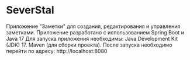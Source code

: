 # SeverStal
Приложение "Заметки" для создания, редактирования и управления заметками. Приложение разработано с использованием Spring Boot и Java 17
Для запуска приложения необходимы:
Java Development Kit (JDK) 17.
Maven (для сборки проекта).
После запуска необходимо перейти по адресу: http://localhost:8080 
